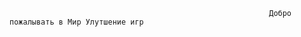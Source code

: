                                                               Добро пожалывать в Мир Улутшение игр


                                                                    
